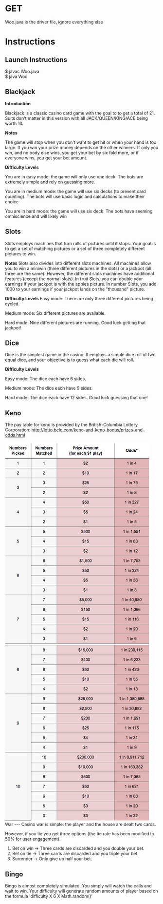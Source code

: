 # GET

Woo.java is the driver file, ignore everything else


Instructions
============

Launch Instructions
-------------------
$ javac Woo.java     
$ java Woo

Blackjack
---------
**Introduction**

Blackjack is a classic casino card game with the goal to to get a total of 21. Suits don't matter in this version 
with all JACK/QUEEN/KING/ACE being worth 10.

**Notes**

The game will stop when you don't want to get hit or when your hand is too large.
If you win your prize money depends on the other winners. If only you win, and no body else wins, you get your bet by six fold more, 
or if everyone wins, you get your bet amount.

**Difficulty Levels**

You are in easy mode: the game will only use one deck. The bots are extremely simple and rely on guessing more.
    
You are in medium mode: the game will use six decks (to prevent card counting). The bots will use basic logic and calculations to make their choice

You are in hard  mode: the game will use six deck. The bots have seeming omniscience and will likely win
      
Slots
-----
Slots employs machines that turn rolls of pictures until it stops. Your goal is to get a set of matching pictures or a set of three completely different pictures to win.

**Notes**
Slots also divides into different slots machines. All machines allow you to win a miniwin (three different pictures in the slots) or a jackpot (all three are the same). However, the different slots machines have additional features (except the normal slots). In fruit Slots, you can double your earnings if your jackpot is with the apples picture. In number Slots, you add 1000 to your earnings if your jackpot lands on the "thousand" picture.

**Difficulty Levels**
Easy mode: There are only three different pictures being cycled.

Medium mode: Six different pictures are available.

Hard mode: Nine different pictures are running. Good luck getting that jackpot!

Dice
-----
Dice is the simplest game in the casino. It employs a simple dice roll of two equal dice, and your objective is to guess what each die will roll.

**Difficulty Levels**        

Easy mode: The dice each have 6 sides.

Medium mode: The dice each have 9 sides.

Hard mode: The dice each have 12 sides. Good luck guessing that one!

Keno
----

The pay table for keno is provided by the British-Columbia Lottery Corporation: http://lotto.bclc.com/keno-and-keno-bonus/prizes-and-odds.html

<img src="https://github.com/MrEricL/GET/blob/master/pics/Screen%20Shot%202017-01-17%20at%2010.48.12%20AM.png">
<img src="https://github.com/MrEricL/GET/blob/master/pics/Screen%20Shot%202017-01-17%20at%2010.48.24%20AM.png"><br>
War
---
Casino war is simple: the player and the house are dealt two cards.

However, if you tie you get three options (the tie rate has been modified to 50% for user engagement).
1. Bet on win -> Three cards are discarded and you double your bet.
2. Bet on tie -> Three cards are discarded and you triple your bet.
3. Surrender -> Only give up half your bet.

Bingo
-----
Bingo is almost completely simulated. You simply will watch the calls and wait to win. 
Your difficulty will generate random amounts of player based on the formula 'difficulty X 6 X Math.random()'
